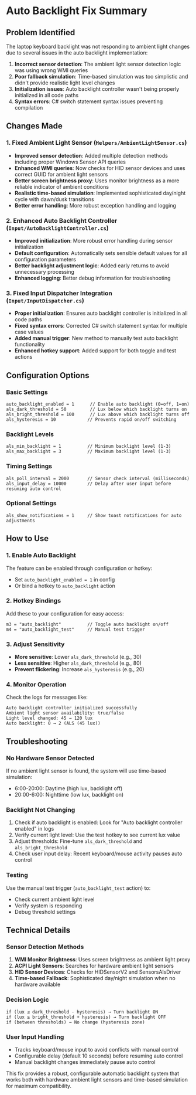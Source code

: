 # Auto Backlight Fix Summary

## Problem Identified
The laptop keyboard backlight was not responding to ambient light changes due to several issues in the auto backlight implementation:

1. **Incorrect sensor detection**: The ambient light sensor detection logic was using wrong WMI queries
2. **Poor fallback simulation**: Time-based simulation was too simplistic and didn't provide realistic light level changes
3. **Initialization issues**: Auto backlight controller wasn't being properly initialized in all code paths
4. **Syntax errors**: C# switch statement syntax issues preventing compilation

## Changes Made

### 1. Fixed Ambient Light Sensor (`Helpers/AmbientLightSensor.cs`)
- **Improved sensor detection**: Added multiple detection methods including proper Windows Sensor API queries
- **Enhanced WMI queries**: Now checks for HID sensor devices and uses correct GUID for ambient light sensors  
- **Better screen brightness proxy**: Uses monitor brightness as a more reliable indicator of ambient conditions
- **Realistic time-based simulation**: Implemented sophisticated day/night cycle with dawn/dusk transitions
- **Better error handling**: More robust exception handling and logging

### 2. Enhanced Auto Backlight Controller (`Input/AutoBacklightController.cs`)
- **Improved initialization**: More robust error handling during sensor initialization
- **Default configuration**: Automatically sets sensible default values for all configuration parameters
- **Better backlight adjustment logic**: Added early returns to avoid unnecessary processing
- **Enhanced logging**: Better debug information for troubleshooting

### 3. Fixed Input Dispatcher Integration (`Input/InputDispatcher.cs`)
- **Proper initialization**: Ensures auto backlight controller is initialized in all code paths
- **Fixed syntax errors**: Corrected C# switch statement syntax for multiple case values
- **Added manual trigger**: New method to manually test auto backlight functionality
- **Enhanced hotkey support**: Added support for both toggle and test actions

## Configuration Options

### Basic Settings
```
auto_backlight_enabled = 1      // Enable auto backlight (0=off, 1=on)
als_dark_threshold = 50         // Lux below which backlight turns on
als_bright_threshold = 100      // Lux above which backlight turns off
als_hysteresis = 10            // Prevents rapid on/off switching
```

### Backlight Levels
```
als_min_backlight = 1          // Minimum backlight level (1-3)
als_max_backlight = 3          // Maximum backlight level (1-3)
```

### Timing Settings
```
als_poll_interval = 2000       // Sensor check interval (milliseconds)
als_input_delay = 10000        // Delay after user input before resuming auto control
```

### Optional Settings
```
als_show_notifications = 1     // Show toast notifications for auto adjustments
```

## How to Use

### 1. Enable Auto Backlight
The feature can be enabled through configuration or hotkey:
- Set `auto_backlight_enabled = 1` in config
- Or bind a hotkey to `auto_backlight` action

### 2. Hotkey Bindings
Add these to your configuration for easy access:
```
m3 = "auto_backlight"          // Toggle auto backlight on/off
m4 = "auto_backlight_test"     // Manual test trigger
```

### 3. Adjust Sensitivity
- **More sensitive**: Lower `als_dark_threshold` (e.g., 30)
- **Less sensitive**: Higher `als_dark_threshold` (e.g., 80)
- **Prevent flickering**: Increase `als_hysteresis` (e.g., 20)

### 4. Monitor Operation
Check the logs for messages like:
```
Auto backlight controller initialized successfully
Ambient light sensor availability: true/false
Light level changed: 45 → 120 lux
Auto backlight: 0 → 2 (ALS (45 lux))
```

## Troubleshooting

### No Hardware Sensor Detected
If no ambient light sensor is found, the system will use time-based simulation:
- 6:00-20:00: Daytime (high lux, backlight off)
- 20:00-6:00: Nighttime (low lux, backlight on)

### Backlight Not Changing
1. Check if auto backlight is enabled: Look for "Auto backlight controller enabled" in logs
2. Verify current light level: Use the test hotkey to see current lux value
3. Adjust thresholds: Fine-tune `als_dark_threshold` and `als_bright_threshold`
4. Check user input delay: Recent keyboard/mouse activity pauses auto control

### Testing
Use the manual test trigger (`auto_backlight_test` action) to:
- Check current ambient light level
- Verify system is responding
- Debug threshold settings

## Technical Details

### Sensor Detection Methods
1. **WMI Monitor Brightness**: Uses screen brightness as ambient light proxy
2. **ACPI Light Sensors**: Searches for hardware ambient light sensors
3. **HID Sensor Devices**: Checks for HIDSensorV2 and SensorsAlsDriver
4. **Time-based Fallback**: Sophisticated day/night simulation when no hardware available

### Decision Logic
```
if (lux ≤ dark_threshold - hysteresis) → Turn backlight ON
if (lux ≥ bright_threshold + hysteresis) → Turn backlight OFF
if (between thresholds) → No change (hysteresis zone)
```

### User Input Handling
- Tracks keyboard/mouse input to avoid conflicts with manual control
- Configurable delay (default 10 seconds) before resuming auto control
- Manual backlight changes immediately pause auto control

This fix provides a robust, configurable automatic backlight system that works both with hardware ambient light sensors and time-based simulation for maximum compatibility.